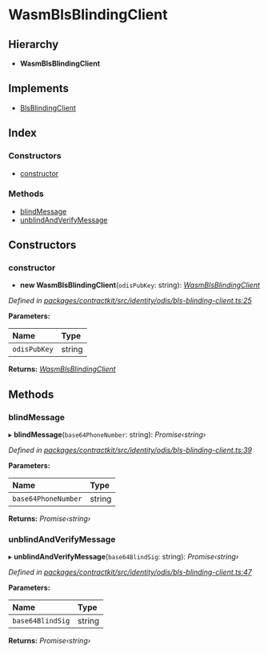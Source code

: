 # WasmBlsBlindingClient

## Hierarchy

* **WasmBlsBlindingClient**

## Implements

* [BlsBlindingClient](../interfaces/_identity_odis_bls_blinding_client_.blsblindingclient.md)

## Index

### Constructors

* [constructor](_identity_odis_bls_blinding_client_.wasmblsblindingclient.md#constructor)

### Methods

* [blindMessage](_identity_odis_bls_blinding_client_.wasmblsblindingclient.md#blindmessage)
* [unblindAndVerifyMessage](_identity_odis_bls_blinding_client_.wasmblsblindingclient.md#unblindandverifymessage)

## Constructors

### constructor

+ **new WasmBlsBlindingClient**\(`odisPubKey`: string\): [_WasmBlsBlindingClient_](_identity_odis_bls_blinding_client_.wasmblsblindingclient.md)

_Defined in_ [_packages/contractkit/src/identity/odis/bls-blinding-client.ts:25_](https://github.com/celo-org/celo-monorepo/blob/master/packages/contractkit/src/identity/odis/bls-blinding-client.ts#L25)

**Parameters:**

| Name | Type |
| :--- | :--- |
| `odisPubKey` | string |

**Returns:** [_WasmBlsBlindingClient_](_identity_odis_bls_blinding_client_.wasmblsblindingclient.md)

## Methods

### blindMessage

▸ **blindMessage**\(`base64PhoneNumber`: string\): _Promise‹string›_

_Defined in_ [_packages/contractkit/src/identity/odis/bls-blinding-client.ts:39_](https://github.com/celo-org/celo-monorepo/blob/master/packages/contractkit/src/identity/odis/bls-blinding-client.ts#L39)

**Parameters:**

| Name | Type |
| :--- | :--- |
| `base64PhoneNumber` | string |

**Returns:** _Promise‹string›_

### unblindAndVerifyMessage

▸ **unblindAndVerifyMessage**\(`base64BlindSig`: string\): _Promise‹string›_

_Defined in_ [_packages/contractkit/src/identity/odis/bls-blinding-client.ts:47_](https://github.com/celo-org/celo-monorepo/blob/master/packages/contractkit/src/identity/odis/bls-blinding-client.ts#L47)

**Parameters:**

| Name | Type |
| :--- | :--- |
| `base64BlindSig` | string |

**Returns:** _Promise‹string›_


